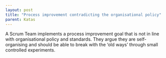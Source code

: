 ```yaml
---
layout: post
title: "Process improvement contradicting the organisational policy"
parent: Katas
---
```

A Scrum Team implements a process improvement goal that is not in line with organisational policy and standards. They argue they are self-organising and should be able to break with the ‘old ways’ through small controlled experiments.
